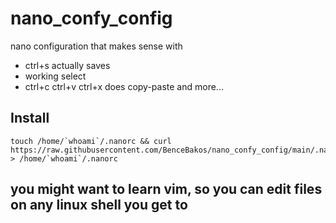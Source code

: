 # nano_confy_config
nano configuration that makes sense with 
 - ctrl+s actually saves
 - working select
 - ctrl+c ctrl+v ctrl+x does copy-paste
and more...
## Install
```
touch /home/`whoami`/.nanorc && curl https://raw.githubusercontent.com/BenceBakos/nano_confy_config/main/.nanorc > /home/`whoami`/.nanorc
```

## you might want to learn vim, so you can edit files on any linux shell you get to
